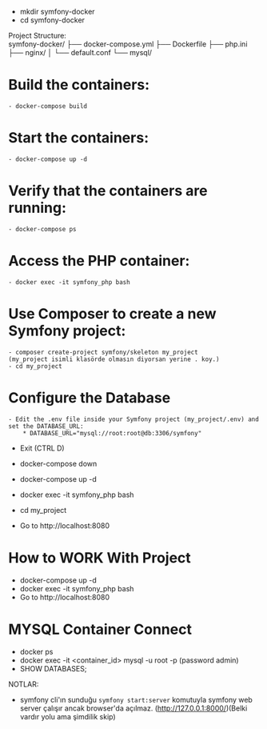 - mkdir symfony-docker
- cd symfony-docker

Project Structure:    
    symfony-docker/
    ├── docker-compose.yml
    ├── Dockerfile
    ├── php.ini
    ├── nginx/
    │   └── default.conf
    └── mysql/

# Build the containers:
    - docker-compose build

# Start the containers:
    - docker-compose up -d

# Verify that the containers are running:
    - docker-compose ps

# Access the PHP container:
    - docker exec -it symfony_php bash

# Use Composer to create a new Symfony project:
    - composer create-project symfony/skeleton my_project
    (my_project isimli klasörde olmasın diyorsan yerine . koy.)
    - cd my_project


# Configure the Database
    - Edit the .env file inside your Symfony project (my_project/.env) and set the DATABASE_URL:
        * DATABASE_URL="mysql://root:root@db:3306/symfony"

- Exit (CTRL D)

- docker-compose down
- docker-compose up -d

- docker exec -it symfony_php bash
- cd my_project

- Go to http://localhost:8080


# How to WORK With Project 
- docker-compose up -d
- docker exec -it symfony_php bash
- Go to http://localhost:8080


# MYSQL Container Connect
- docker ps
- docker exec -it <container_id> mysql -u root -p (password admin)
- SHOW DATABASES;


NOTLAR:
- symfony cli'ın sunduğu ``symfony start:server`` komutuyla symfony web server çalışır 
    ancak browser'da açılmaz. (http://127.0.0.1:8000/)(Belki vardır yolu ama şimdilik skip)